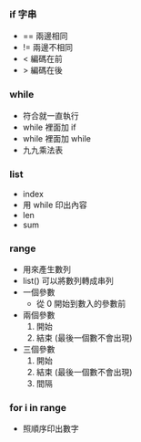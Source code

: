 ### if 字串
- == 兩邊相同
- != 兩邊不相同
- < 編碼在前
- \> 編碼在後
### while
- 符合就一直執行
- while 裡面加 if
- while 裡面加 while
- 九九乘法表
### list
- index
- 用 while 印出內容
- len
- sum
### range
- 用來產生數列
- list() 可以將數列轉成串列
- 一個參數
  - 從 0 開始到數入的參數前
- 兩個參數
  1. 開始
  2. 結束 (最後一個數不會出現)
- 三個參數
  1. 開始
  2. 結束 (最後一個數不會出現)
  3. 間隔
### for i in range
- 照順序印出數字
